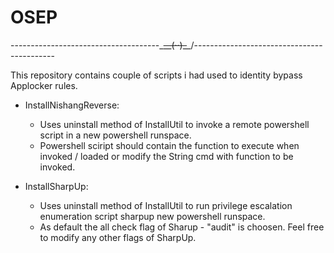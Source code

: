 # OSEP

-------------------------------------\_~~__(··)_~~_/-------------------------------------------

This repository contains couple of scripts i had used to identity bypass Applocker rules.



- InstallNishangReverse:
  - Uses uninstall method of InstallUtil to invoke a remote powershell script in a new powershell runspace.
  - Powershell sciript should contain the function to execute when invoked / loaded or modify the String cmd with function to be invoked.
 
- InstallSharpUp:
  - Uses uninstall method of InstallUtil to run privilege escalation enumeration script sharpup  new powershell runspace.
  - As default the all check flag of Sharup - "audit" is choosen. Feel free to modify any other flags of SharpUp.
